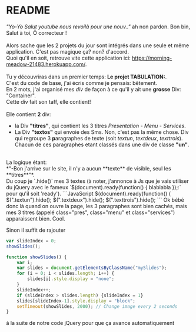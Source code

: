 # README

*"Yo-Yo Salut youtube nous revoilà pour une nouv.."* ah non pardon. Bon bin, Salut à toi, Ô correcteur ! <br/>
<br/>
Alors sache que les 2 projets du jour sont intégrés dans une seule et même application. C'est pas magique ça? non? d'accord.<br/>
Quoi qu'il en soit, retrouve vite cette application ici: https://morning-meadow-21483.herokuapp.com/.
<br/>
<br/>
Tu y découvriras dans un premier temps: **Le projet TABULATION:**.<br/>
C'est du code de base, j'ai écris comme je pensais: bêtement.<br/>
    En 2 mots, j'ai organisé mes *div* de façon à ce qu'il y ait une **grosse** Div: "Container".<br/>
Cette div fait son taff, elle contient!<br/>
<br/>
Elle contient **2** div:
* la Div **"titres"**, qui contient les 3 titres *Presentation* - *Menu* - *Services*.
* La Div **"textos"** qui envoie des Sms. Non, c'est pas la même chose. Div qui regroupe 3 **p**aragraphes de texte (soit *textun*, *textdeux*, *texttrois*). Chacun de ces paragraphes etant classés dans une div de classe **"un"**.
<br/>
La logique étant:<br/>
*"-Bon j'arrive sur le site, il n'y a aucun **texte** de visible, seul les **titres**"*.<br/>
Du coup je `.hide()` mes 3 textes (à noter, j'annonce à Js que je vais utiliser du jQuery avec le fameux `$(document).ready(function() { blablabla });:` pour qu'il soit 'ready').
```JavaScript
$(document).ready(function() {
    $(".textun").hide();
    $(".textdeux").hide();
    $(".texttrois").hide();
```
Ok bébé donc là quand on ouvre la page, les 3 paragraphes sont bien cachés, mais mes 3 titres (appelé class="pres", class="menu" et class="services") apparaissent bien. Cool.<br/>


Sinon il suffit de rajouter
```JavaScript
var slideIndex = 0;
showSlides();

function showSlides() {
    var i;
    var slides = document.getElementsByClassName("mySlides");
    for (i = 0; i < slides.length; i++) {
        slides[i].style.display = "none"; 
    }
    slideIndex++;
    if (slideIndex > slides.length) {slideIndex = 1} 
    slides[slideIndex-1].style.display = "block"; 
    setTimeout(showSlides, 2000); // Change image every 2 seconds
}
```
à la suite de notre code jQuery pour que ça avance automatiquement
